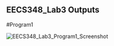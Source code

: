 ## EECS348_Lab3 Outputs

#Program1

![EECS348_Lab3_Program1_Screenshot](https://user-images.githubusercontent.com/103295891/218339259-62bda585-9687-4994-96ae-762d7421e23e.jpg)
